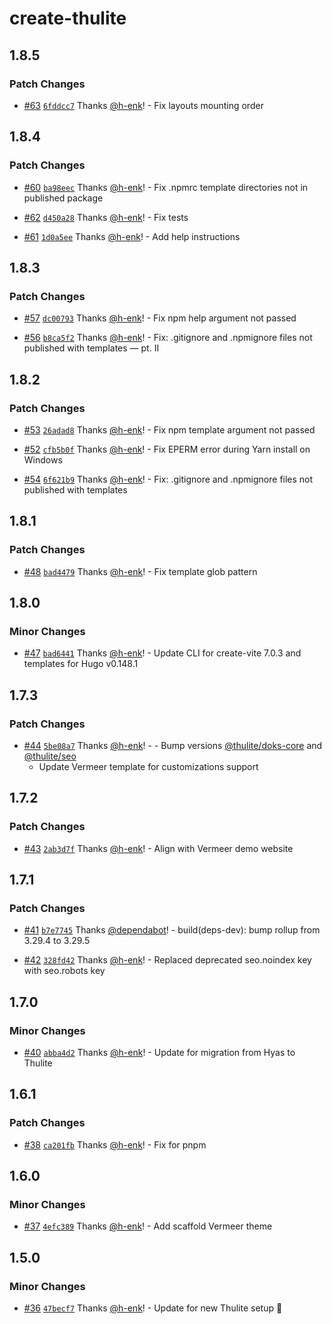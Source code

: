 # create-thulite

## 1.8.5

### Patch Changes

- [#63](https://github.com/thuliteio/create-thulite/pull/63) [`6fddcc7`](https://github.com/thuliteio/create-thulite/commit/6fddcc7805c1e52147f0b7cd7b156ca2b0c214a1) Thanks [@h-enk](https://github.com/h-enk)! - Fix layouts mounting order

## 1.8.4

### Patch Changes

- [#60](https://github.com/thuliteio/create-thulite/pull/60) [`ba98eec`](https://github.com/thuliteio/create-thulite/commit/ba98eec1bb14b1e4a1e875ed33519447f2ab706b) Thanks [@h-enk](https://github.com/h-enk)! - Fix .npmrc template directories not in published package

- [#62](https://github.com/thuliteio/create-thulite/pull/62) [`d450a28`](https://github.com/thuliteio/create-thulite/commit/d450a2809923d8c674af3f277ea43905c49c1ffa) Thanks [@h-enk](https://github.com/h-enk)! - Fix tests

- [#61](https://github.com/thuliteio/create-thulite/pull/61) [`1d0a5ee`](https://github.com/thuliteio/create-thulite/commit/1d0a5ee908a89e70e137c8c13161a9d65825a9d3) Thanks [@h-enk](https://github.com/h-enk)! - Add help instructions

## 1.8.3

### Patch Changes

- [#57](https://github.com/thuliteio/create-thulite/pull/57) [`dc00793`](https://github.com/thuliteio/create-thulite/commit/dc0079336978a59261917f8f95f6dff4bcbebe48) Thanks [@h-enk](https://github.com/h-enk)! - Fix npm help argument not passed

- [#56](https://github.com/thuliteio/create-thulite/pull/56) [`b8ca5f2`](https://github.com/thuliteio/create-thulite/commit/b8ca5f297f7362c0288033d0f76f37d9db43b516) Thanks [@h-enk](https://github.com/h-enk)! - Fix: .gitignore and .npmignore files not published with templates — pt. II

## 1.8.2

### Patch Changes

- [#53](https://github.com/thuliteio/create-thulite/pull/53) [`26adad8`](https://github.com/thuliteio/create-thulite/commit/26adad8bcf007dd5a6e92b246449d1e186cdf477) Thanks [@h-enk](https://github.com/h-enk)! - Fix npm template argument not passed

- [#52](https://github.com/thuliteio/create-thulite/pull/52) [`cfb5b0f`](https://github.com/thuliteio/create-thulite/commit/cfb5b0f64c21dacba6fb8ea7485ba0349d202c6e) Thanks [@h-enk](https://github.com/h-enk)! - Fix EPERM error during Yarn install on Windows

- [#54](https://github.com/thuliteio/create-thulite/pull/54) [`6f621b9`](https://github.com/thuliteio/create-thulite/commit/6f621b9b9732b440c20b8c279673854f1446eb80) Thanks [@h-enk](https://github.com/h-enk)! - Fix: .gitignore and .npmignore files not published with templates

## 1.8.1

### Patch Changes

- [#48](https://github.com/thuliteio/create-thulite/pull/48) [`bad4479`](https://github.com/thuliteio/create-thulite/commit/bad4479dae8fdf693b4ce7ecdbf1e28decc70c9f) Thanks [@h-enk](https://github.com/h-enk)! - Fix template glob pattern

## 1.8.0

### Minor Changes

- [#47](https://github.com/thuliteio/create-thulite/pull/47) [`bad6441`](https://github.com/thuliteio/create-thulite/commit/bad6441e5ce6266b5fc7ed1aa509dc2cb5c5fdd0) Thanks [@h-enk](https://github.com/h-enk)! - Update CLI for create-vite 7.0.3 and templates for Hugo v0.148.1

## 1.7.3

### Patch Changes

- [#44](https://github.com/thuliteio/create-thulite/pull/44) [`5be08a7`](https://github.com/thuliteio/create-thulite/commit/5be08a781f33cbaf488859eaec9c47aadf174cee) Thanks [@h-enk](https://github.com/h-enk)! - - Bump versions [@thulite/doks-core](https://www.npmjs.com/package/@thulite/doks-core) and [@thulite/seo](https://www.npmjs.com/package/@thulite/seo)
  - Update Vermeer template for customizations support

## 1.7.2

### Patch Changes

- [#43](https://github.com/thuliteio/create-thulite/pull/43) [`2ab3d7f`](https://github.com/thuliteio/create-thulite/commit/2ab3d7fedd20796b63c96f7c91860979cbc26974) Thanks [@h-enk](https://github.com/h-enk)! - Align with Vermeer demo website

## 1.7.1

### Patch Changes

- [#41](https://github.com/thuliteio/create-thulite/pull/41) [`b7e7745`](https://github.com/thuliteio/create-thulite/commit/b7e77452388edc083308bdc5d3d0116b7a250b4f) Thanks [@dependabot](https://github.com/apps/dependabot)! - build(deps-dev): bump rollup from 3.29.4 to 3.29.5

- [#42](https://github.com/thuliteio/create-thulite/pull/42) [`328fd42`](https://github.com/thuliteio/create-thulite/commit/328fd426629895dae016f623cf95362d35e4b94c) Thanks [@h-enk](https://github.com/h-enk)! - Replaced deprecated seo.noindex key with seo.robots key

## 1.7.0

### Minor Changes

- [#40](https://github.com/thuliteio/create-thulite/pull/40) [`abba4d2`](https://github.com/thuliteio/create-thulite/commit/abba4d2dab418a3cf9611815f187faec80a739ea) Thanks [@h-enk](https://github.com/h-enk)! - Update for migration from Hyas to Thulite

## 1.6.1

### Patch Changes

- [#38](https://github.com/gethyas/create-hyas/pull/38) [`ca201fb`](https://github.com/gethyas/create-hyas/commit/ca201fbcd506383a9b2b50ec3878892c4b8bd778) Thanks [@h-enk](https://github.com/h-enk)! - Fix for pnpm

## 1.6.0

### Minor Changes

- [#37](https://github.com/gethyas/create-hyas/pull/37) [`4efc389`](https://github.com/gethyas/create-hyas/commit/4efc389e4f40fa460cb72e8654fb958fb83f49ef) Thanks [@h-enk](https://github.com/h-enk)! - Add scaffold Vermeer theme

## 1.5.0

### Minor Changes

- [#36](https://github.com/gethyas/create-hyas/pull/36) [`47becf7`](https://github.com/gethyas/create-hyas/commit/47becf7b21e76ee5d18194272579eb3f65bccec6) Thanks [@h-enk](https://github.com/h-enk)! - Update for new Thulite setup 🚀
